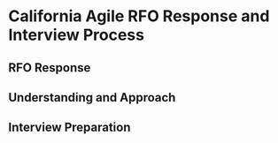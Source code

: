# California Agile RFO Response and Interview Process
## RFO Response



## Understanding and Approach



## Interview Preparation
